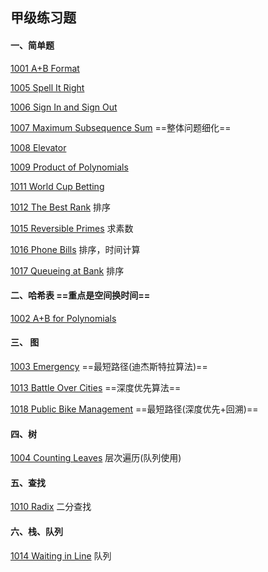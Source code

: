 ## 甲级练习题



#### 一、简单题 

[1001 A+B Format](https://pintia.cn/problem-sets/994805342720868352/problems/994805528788582400) 

[1005 Spell It Right](https://pintia.cn/problem-sets/994805342720868352/problems/994805519074574336) 

[1006 Sign In and Sign Out](https://pintia.cn/problem-sets/994805342720868352/problems/994805516654460928) 

[1007 Maximum Subsequence Sum](https://pintia.cn/problem-sets/994805342720868352/problems/994805514284679168) ==整体问题细化== 

[1008 Elevator](https://pintia.cn/problem-sets/994805342720868352/problems/994805511923286016) 

[1009 Product of Polynomials](https://pintia.cn/problem-sets/994805342720868352/problems/994805509540921344) 

[1011 World Cup Betting](https://pintia.cn/problem-sets/994805342720868352/problems/994805504927186944) 

[1012 The Best Rank](https://pintia.cn/problem-sets/994805342720868352/problems/994805502658068480) 排序

[1015 Reversible Primes](https://pintia.cn/problem-sets/994805342720868352/problems/994805495863296000) 求素数

[1016 Phone Bills](https://pintia.cn/problem-sets/994805342720868352/problems/994805493648703488) 排序，时间计算

[1017 Queueing at Bank](https://pintia.cn/problem-sets/994805342720868352/problems/994805491530579968) 排序



#### 二、哈希表 ==重点是空间换时间==

[1002 A+B for Polynomials](https://pintia.cn/problem-sets/994805342720868352/problems/994805526272000000) 



#### 三、 图

[1003 Emergency](https://pintia.cn/problem-sets/994805342720868352/problems/994805523835109376)  ==最短路径(迪杰斯特拉算法)== 

[1013 Battle Over Cities](https://pintia.cn/problem-sets/994805342720868352/problems/994805500414115840) ==深度优先算法== 

[1018 Public Bike Management](https://pintia.cn/problem-sets/994805342720868352/problems/994805489282433024) ==最短路径(深度优先+回溯)== 



#### 四、树

[1004  Counting Leaves](https://pintia.cn/problem-sets/994805342720868352/problems/994805521431773184) 层次遍历(队列使用)



#### 五、查找

[1010 Radix](https://pintia.cn/problem-sets/994805342720868352/problems/994805507225665536) 二分查找



#### 六、栈、队列

[1014 Waiting in Line](https://pintia.cn/problem-sets/994805342720868352/problems/994805498207911936) 队列





